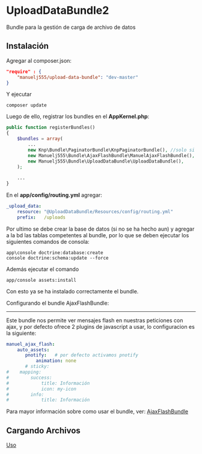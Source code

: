 UploadDataBundle2
=================

Bundle para la gestión de carga de archivo de datos

Instalación
----

Agregar al composer.json:

```json
"require" : {
    "manuelj555/upload-data-bundle": "dev-master"
}
```

Y ejecutar 

    composer update 

Luego de ello, registrar los bundles en el **AppKernel.php**:

```php
public function registerBundles()
{
    $bundles = array(
        ...
        new Knp\Bundle\PaginatorBundle\KnpPaginatorBundle(), //solo si no esta antes agregado
        new Manuelj555\Bundle\AjaxFlashBundle\ManuelAjaxFlashBundle(),
        new Manuelj555\Bundle\UploadDataBundle\UploadDataBundle(),
    );
    
    ...
}
```

En el **app/config/routing.yml** agregar:

```yaml
_upload_data:
    resource: "@UploadDataBundle/Resources/config/routing.yml"
    prefix:   /uploads
``` 

Por ultimo se debe crear la base de datos (si no se ha hecho aun) y agregar a la bd las tablas competentes al bundle, por lo que se deben ejecutar los siguientes comandos de consola:

    app\console doctrine:database:create
    console doctrine:schema:update --force

Además ejecutar el comando 
    
    app/console assets:install

Con esto ya se ha instalado correctamente el bundle.


Configurando el bundle AjaxFlashBundle:
___________

Este bundle nos permite ver mensajes flash en nuestras peticiones con ajax, y por defecto ofrece 2 plugins de javascript a usar, lo configuracion es la siguiente:

```yaml
manuel_ajax_flash:
    auto_assets:
       pnotify:   # por defecto activamos pnotify
           animation: none
       # sticky:
#    mapping:
#        success:
#            title: Información
#            icon: my-icon
#        info:
#            title: Información
```

Para mayor información sobre como usar el bundle, ver: [AjaxFlashBundle](https://github.com/manuelj555/AjaxFlashBundle)

## Cargando Archivos

[Uso](https://github.com/manuelj555/UploadDataBundle2/blob/master/Resources/doc/usage.md)

